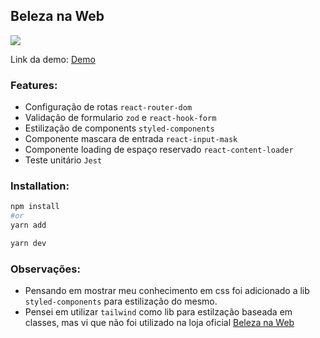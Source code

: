 ## Beleza na Web

![](https://res.cloudinary.com/beleza-na-web/image/upload/f_svg,fl_progressive,q_auto:eco/v1/blz/assets-store/0.0.420/images/store/1/logo.svg)

Link da demo: [Demo](https://test-front-blz.vercel.app/)

### Features:
- Configuração de rotas `react-router-dom`
- Validação de formulario `zod` e `react-hook-form`
- Estilização de components `styled-components`
- Componente mascara de entrada `react-input-mask`
- Componente loading de espaço reservado `react-content-loader`
- Teste unitário `Jest`

### Installation:

```sh
npm install
#or
yarn add
```

```sh
yarn dev
```

### Observações: 

- Pensando em mostrar meu conhecimento em css foi adicionado a lib `styled-components` para estilização do mesmo.
- Pensei em utilizar `tailwind` como lib para estilzação baseada em classes, mas vi que não foi utilizado na loja oficial [Beleza na Web](https://belezanaweb.com.br)
